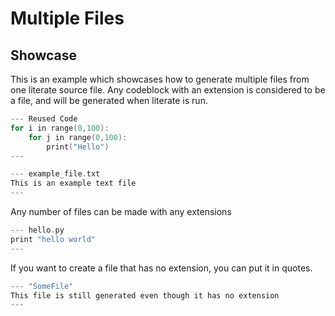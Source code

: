 # Multiple Files

## Showcase

This is an example which showcases how to generate multiple files from one literate source
file. Any codeblock with an extension is considered to be a file, and will be generated when
literate is run.

```c
--- Reused Code
for i in range(0,100):
	for j in range(0,100):
		print("Hello")
---
```

```c
--- example_file.txt
This is an example text file
---
```

Any number of files can be made with any extensions

```c
--- hello.py
print "hello world"
---
```

If you want to create a file that has no extension, you can put it in quotes.

```c
--- "SomeFile"
This file is still generated even though it has no extension
---
```